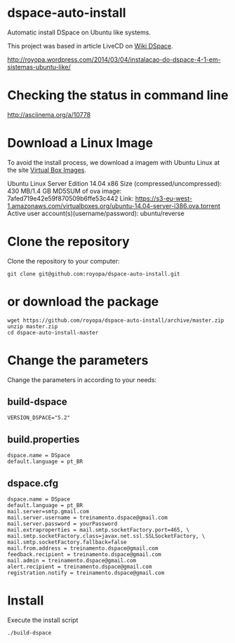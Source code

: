 dspace-auto-install
===================

Automatic install DSpace on Ubuntu like systems.

This project was based in article LiveCD on [Wiki DSpace].

http://royopa.wordpress.com/2014/03/04/instalacao-do-dspace-4-1-em-sistemas-ubuntu-like/

Checking the status in command line
===================================

http://asciinema.org/a/10778

Download a Linux Image
=====================

To avoid the install process, we download a imagem with Ubuntu Linux at the site [Virtual Box Images].

Ubuntu Linux Server Edition 14.04 x86
Size (compressed/uncompressed): 430 MB/1.4 GB
MD5SUM of ova image: 7afed719e42e59f870509b6ffe53c442
Link: https://s3-eu-west-1.amazonaws.com/virtualboxes.org/ubuntu-14.04-server-i386.ova.torrent
Active user account(s)(username/password): ubuntu/reverse

Clone the repository
===================

Clone the repository to your computer:
```shell
git clone git@github.com:royopa/dspace-auto-install.git
```

or download the package
===============
```shell
wget https://github.com/royopa/dspace-auto-install/archive/master.zip
unzip master.zip
cd dspace-auto-install-master
```

Change the parameters
=====================

Change the parameters in according to your needs:

build-dspace
------------

    VERSION_DSPACE="5.2"
    
build.properties
----------------

    dspace.name = DSpace
    default.language = pt_BR
    
dspace.cfg
----------

    dspace.name = DSpace
    default.language = pt_BR
    mail.server=smtp.gmail.com
    mail.server.username = treinamento.dspace@gmail.com
    mail.server.password = yourPassword
    mail.extraproperties = mail.smtp.socketFactory.port=465, \
    mail.smtp.socketFactory.class=javax.net.ssl.SSLSocketFactory, \
    mail.smtp.socketFactory.fallback=false
    mail.from.address = treinamento.dspace@gmail.com
    feedback.recipient = treinamento.dspace@gmail.com
    mail.admin = treinamento.dspace@gmail.com
    alert.recipient = treinamento.dspace@gmail.com
    registration.notify = treinamento.dspace@gmail.com
    
Install
=======
Execute the install script

```shell
./build-dspace
```

[Virtual Box Images]:"http://www.osboxes.org/ubuntu/#builder-column-542409983f9f0"
[Wiki DSpace]:"https://wiki.duraspace.org/display/DSPACE/LiveCD"
[XUbuntu]:"http://downloads.sourceforge.net/virtualboximage/xubuntu_1204.7z"

